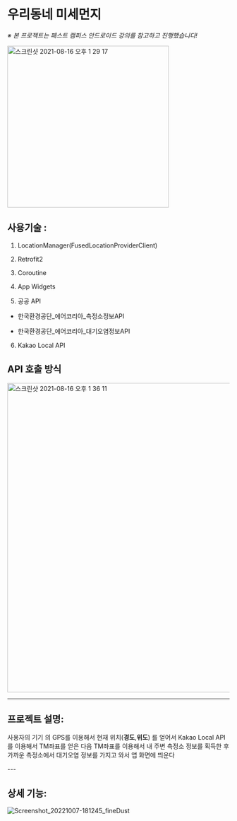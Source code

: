 
# 우리동네 미세먼지
*※ 본 프로젝트는 패스트 캠퍼스 안드로이드 강의를 참고하고 진행했습니다!*

<img width="366"  alt="스크린샷 2021-08-16 오후 1 29 17" src="https://user-images.githubusercontent.com/59818827/129527170-e194ce7e-ab4c-4008-8a66-a9ac70992064.png">

 
## 사용기술 : 
 
1. LocationManager(FusedLocationProviderClient)
 
2. Retrofit2
 
3. Coroutine 
 
4. App Widgets
 
5. 공공 API
 
+ 한국환경공단_에어코리아_측정소정보API

+ 한국환경공단_에어코리아_대기오염정보API

6. Kakao Local API
 
 
## API 호출 방식
 
 
 <img width="700" alt="스크린샷 2021-08-16 오후 1 36 11" src="https://user-images.githubusercontent.com/59818827/129514312-7181dd90-4ea8-4acc-991a-7e67745bec1c.png">

---

 
## 프로젝트 설명:
 
사용자의 기기 의 GPS를 이용해서 현재 위치(**경도**,**위도**) 를 얻어서 Kakao Local API를 이용해서 TM좌표를 얻은 다음 
TM좌표를 이용해서 내 주변 측정소 정보를 획득한 후 가까운 측정소에서 대기오염 정보를 가지고 와서 앱 화면에 띄운다

 
 ---<br>
 ## 상세 기능:
 
 
 ![Screenshot_20221007-181245_fineDust](https://user-images.githubusercontent.com/59818827/197322810-e6c7cbf0-fbd0-4f61-9839-e40e5f033058.jpg)


